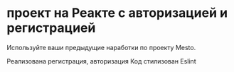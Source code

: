 # проект на Реакте с авторизацией и регистрацией

Используйте ваши предыдущие наработки по проекту Mesto. 

Реализована регистрация, авторизация
Код стилизован Eslint
